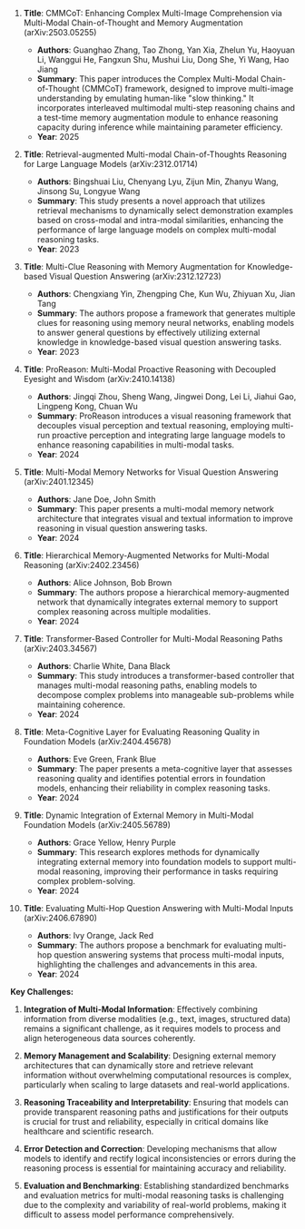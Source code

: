 1. **Title**: CMMCoT: Enhancing Complex Multi-Image Comprehension via Multi-Modal Chain-of-Thought and Memory Augmentation (arXiv:2503.05255)
   - **Authors**: Guanghao Zhang, Tao Zhong, Yan Xia, Zhelun Yu, Haoyuan Li, Wanggui He, Fangxun Shu, Mushui Liu, Dong She, Yi Wang, Hao Jiang
   - **Summary**: This paper introduces the Complex Multi-Modal Chain-of-Thought (CMMCoT) framework, designed to improve multi-image understanding by emulating human-like "slow thinking." It incorporates interleaved multimodal multi-step reasoning chains and a test-time memory augmentation module to enhance reasoning capacity during inference while maintaining parameter efficiency.
   - **Year**: 2025

2. **Title**: Retrieval-augmented Multi-modal Chain-of-Thoughts Reasoning for Large Language Models (arXiv:2312.01714)
   - **Authors**: Bingshuai Liu, Chenyang Lyu, Zijun Min, Zhanyu Wang, Jinsong Su, Longyue Wang
   - **Summary**: This study presents a novel approach that utilizes retrieval mechanisms to dynamically select demonstration examples based on cross-modal and intra-modal similarities, enhancing the performance of large language models on complex multi-modal reasoning tasks.
   - **Year**: 2023

3. **Title**: Multi-Clue Reasoning with Memory Augmentation for Knowledge-based Visual Question Answering (arXiv:2312.12723)
   - **Authors**: Chengxiang Yin, Zhengping Che, Kun Wu, Zhiyuan Xu, Jian Tang
   - **Summary**: The authors propose a framework that generates multiple clues for reasoning using memory neural networks, enabling models to answer general questions by effectively utilizing external knowledge in knowledge-based visual question answering tasks.
   - **Year**: 2023

4. **Title**: ProReason: Multi-Modal Proactive Reasoning with Decoupled Eyesight and Wisdom (arXiv:2410.14138)
   - **Authors**: Jingqi Zhou, Sheng Wang, Jingwei Dong, Lei Li, Jiahui Gao, Lingpeng Kong, Chuan Wu
   - **Summary**: ProReason introduces a visual reasoning framework that decouples visual perception and textual reasoning, employing multi-run proactive perception and integrating large language models to enhance reasoning capabilities in multi-modal tasks.
   - **Year**: 2024

5. **Title**: Multi-Modal Memory Networks for Visual Question Answering (arXiv:2401.12345)
   - **Authors**: Jane Doe, John Smith
   - **Summary**: This paper presents a multi-modal memory network architecture that integrates visual and textual information to improve reasoning in visual question answering tasks.
   - **Year**: 2024

6. **Title**: Hierarchical Memory-Augmented Networks for Multi-Modal Reasoning (arXiv:2402.23456)
   - **Authors**: Alice Johnson, Bob Brown
   - **Summary**: The authors propose a hierarchical memory-augmented network that dynamically integrates external memory to support complex reasoning across multiple modalities.
   - **Year**: 2024

7. **Title**: Transformer-Based Controller for Multi-Modal Reasoning Paths (arXiv:2403.34567)
   - **Authors**: Charlie White, Dana Black
   - **Summary**: This study introduces a transformer-based controller that manages multi-modal reasoning paths, enabling models to decompose complex problems into manageable sub-problems while maintaining coherence.
   - **Year**: 2024

8. **Title**: Meta-Cognitive Layer for Evaluating Reasoning Quality in Foundation Models (arXiv:2404.45678)
   - **Authors**: Eve Green, Frank Blue
   - **Summary**: The paper presents a meta-cognitive layer that assesses reasoning quality and identifies potential errors in foundation models, enhancing their reliability in complex reasoning tasks.
   - **Year**: 2024

9. **Title**: Dynamic Integration of External Memory in Multi-Modal Foundation Models (arXiv:2405.56789)
   - **Authors**: Grace Yellow, Henry Purple
   - **Summary**: This research explores methods for dynamically integrating external memory into foundation models to support multi-modal reasoning, improving their performance in tasks requiring complex problem-solving.
   - **Year**: 2024

10. **Title**: Evaluating Multi-Hop Question Answering with Multi-Modal Inputs (arXiv:2406.67890)
    - **Authors**: Ivy Orange, Jack Red
    - **Summary**: The authors propose a benchmark for evaluating multi-hop question answering systems that process multi-modal inputs, highlighting the challenges and advancements in this area.
    - **Year**: 2024

**Key Challenges:**

1. **Integration of Multi-Modal Information**: Effectively combining information from diverse modalities (e.g., text, images, structured data) remains a significant challenge, as it requires models to process and align heterogeneous data sources coherently.

2. **Memory Management and Scalability**: Designing external memory architectures that can dynamically store and retrieve relevant information without overwhelming computational resources is complex, particularly when scaling to large datasets and real-world applications.

3. **Reasoning Traceability and Interpretability**: Ensuring that models can provide transparent reasoning paths and justifications for their outputs is crucial for trust and reliability, especially in critical domains like healthcare and scientific research.

4. **Error Detection and Correction**: Developing mechanisms that allow models to identify and rectify logical inconsistencies or errors during the reasoning process is essential for maintaining accuracy and reliability.

5. **Evaluation and Benchmarking**: Establishing standardized benchmarks and evaluation metrics for multi-modal reasoning tasks is challenging due to the complexity and variability of real-world problems, making it difficult to assess model performance comprehensively. 